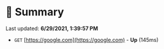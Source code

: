 # 📖 Summary
Last updated: **6/29/2021, 1:39:57 PM**

- `GET` [https://google.com](https://google.com) - **Up** (145ms)
